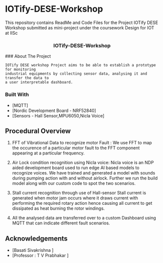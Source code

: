 # IOTify-DESE-Workshop
This repository contains ReadMe and Code Files for the Project IOTify DESE Workshop submitted as mini-project under the coursework Design for IOT at IISc


  <h3 align="center">IOTify-DESE-Workshop</h3>
<!-- ABOUT THE PROJECT -->
### About The Project

    IOTify DESE workshop Project aims to be able to establish a prototype for monitoring
    industrial equipments by collecting sensor data, analysing it and transfer the data to 
    a user interpretable dashboard.


### Built With

* [MQTT]
* [Nordic Development Board - NRF52840]
* [Sensors - Hall Sensor,MPU6050,Nicla Voice]


<!-- Procedure -->
## Procedural Overview

1. FFT of Vibrational Data to recognize motor Fault :
   We use FFT to map the occurence of a particular motor fault to the FFT component appearing at a particular frequency.
   <br/>
2. Air Lock condition recognition using Nicla voice:
   Nicla voice is an NDP aided development board used to run edge AI based models to recognize voices.
   We have trained and generated a model with sounds during pumping action with and without airlock.
   Further we run the build model along with our custom code to spot the two scenarios.
   <br/>

3. Stall current recognition through use of Hall-sensor
   Stall current is generated when motor jam occurs where it draws current with performing the required
   rotary action hence causing all current to get dissipated as heat burning the rotor windings.
   <br/>

4. All the analysed data are transferred over to a custom Dashboard using MQTT that can indicate different fault scenarios.


<!-- ACKNOWLEDGEMENTS -->
## Acknowledgements

* [Basati Sivakrishna ]
* [Professor : T V Prabhakar ]


